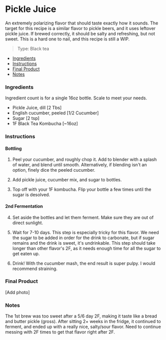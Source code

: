 # Pickle Juice
An extremely polarizing flavor that should taste exactly how it sounds. The target for this recipe is a similar flavor to pickle beers, and it uses leftover pickle juice. If brewed correctly, it should be salty and refreshing, but not sweet. This is a hard one to nail, and this recipe is still a WIP.

> Type: Black tea

- [Ingredients](#Ingredients)
- [Instructions](#Instructions)
- [Final Product](#Final-Product)
- [Notes](#Notes)

### Ingredients
Ingredient count is for a single 16oz bottle. Scale to meet your needs.

* Pickle Juice, dill [2 Tbs]
* English cucumber, peeled [1/2 Cucumber]
* Sugar [2 tsp] 
* 1F Black Tea Kombucha [~16oz]

### Instructions

#### Bottling

1. Peel your cucumber, and roughly chop it. Add to blender with a splash of water, and blend until smooth. Alternatively, if blending isn't an option, finely dice the peeled cucumber.  

2. Add pickle juice, cucumber mix, and sugar to bottles. 

3. Top off with your 1F kombucha. Flip your bottle a few times until the sugar is desolved.

#### 2nd Fermentation

4. Set aside the bottles and let them ferment. Make sure they are out of direct sunlight.

7. Wait for 7-10 days. This step is especially tricky for this flavor. We need the sugar to be added in order for the drink to carbonate, but if sugar remains and the drink is sweet, it's undrinkable. This step should take longer than other flavor's 2F, as it needs enough time for all the sugar to get eaten up.  

8. Drink! With the cucumber mash, the end result is super pulpy. I would recommend straining.


### Final Product

[Add photo]

### Notes 
The 1st brew was too sweet after a 5/6 day 2F, making it taste like a bread and butter pickle (gross). After sitting 2+ weeks in the fridge, it continued to ferment, and ended up with a really nice, salty/sour flavor. Need to continue messing with 2F times to get that flavor right after 2F.
